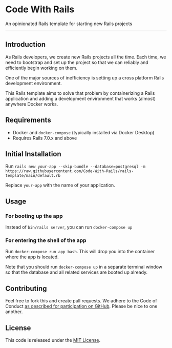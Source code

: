# Code With Rails

An opinionated Rails template for starting new Rails projects

---

## Introduction

As Rails developers, we create new Rails projects all the time. Each time, we need to bootstrap and set up the project so that we can reliably and efficiently begin working on them.

One of the major sources of inefficiency is setting up a cross platform Rails development environment.

This Rails template aims to solve that problem by containerizing a Rails application and adding a development environment that works (almost) anywhere Docker works.

## Requirements
- Docker and `docker-compose` (typically installed via Docker Desktop)
- Requires Rails 7.0.x and above

## Initial Installation

Run `rails new your-app --skip-bundle --database=postgresql -m https://raw.githubusercontent.com/Code-With-Rails/rails-template/main/default.rb`

Replace `your-app` with the name of your application.

## Usage

### For booting up the app

Instead of `bin/rails server`, you can run `docker-compose up`

### For entering the shell of the app

Run `docker-compose run app bash`. This will drop you into the container where the app is located.

Note that you should run `docker-compose up` in a separate terminal window so that the database and all related services are booted up already.

## Contributing

Feel free to fork this and create pull requests. We adhere to the Code of Conduct [as described for participation on GitHub](https://docs.github.com/en/site-policy/github-terms/github-event-code-of-conduct). Please be nice to one another.

## License

This code is released under the [MIT License](https://opensource.org/licenses/MIT).
